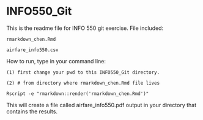 # INFO550_Git
 
This is the readme file for INFO 550 git exercise.
File included:

	rmarkdown_chen.Rmd
	
	airfare_info550.csv

How to run, type in your command line:

	(1) first change your pwd to this INFO550_Git directory.
	
	(2) # from directory where rmarkdown_chen.Rmd file lives
	
	Rscript -e "rmarkdown::render('rmarkdown_chen.Rmd')"
	
This will create a file called airfare_info550.pdf output in your directory that contains the results.

